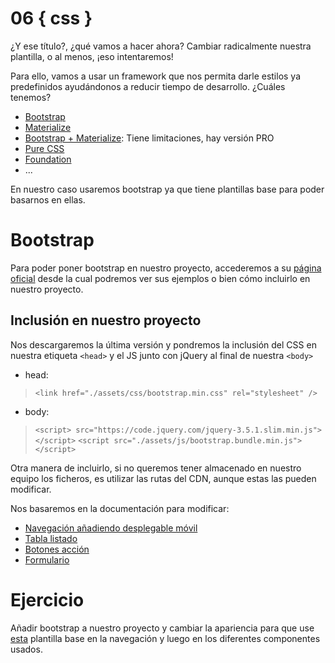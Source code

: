 # 06 { css }
¿Y ese título?, ¿qué vamos a hacer ahora? Cambiar radicalmente nuestra plantilla, o al menos, ¡eso intentaremos!

Para ello, vamos a usar un framework que nos permita darle estilos ya predefinidos ayudándonos a reducir tiempo de desarrollo. ¿Cuáles tenemos? 
- [Bootstrap](https://getbootstrap.com/)
- [Materialize](https://materializecss.com/)
- [Bootstrap + Materialize](https://mdbootstrap.com/): Tiene limitaciones, hay versión PRO
- [Pure CSS](https://purecss.io/)
- [Foundation](https://get.foundation/)
- ...

En nuestro caso usaremos bootstrap ya que tiene plantillas base para poder basarnos en ellas.

# Bootstrap
Para poder poner bootstrap en nuestro proyecto, accederemos a su [página oficial](https://getbootstrap.com/docs/4.6/getting-started/introduction/) desde la cual podremos ver sus ejemplos o bien cómo incluirlo en nuestro proyecto. 

## Inclusión en nuestro proyecto
Nos descargaremos la última versión y pondremos la inclusión del CSS en nuestra etiqueta `<head>` y el JS junto con jQuery al final de nuestra `<body>`

- head:

> `<link href="./assets/css/bootstrap.min.css" rel="stylesheet" />`

 - body:        

> `<script> src="https://code.jquery.com/jquery-3.5.1.slim.min.js"></script>`
> `<script src="./assets/js/bootstrap.bundle.min.js"></script>`

    
Otra manera de incluirlo, si no queremos tener almacenado en nuestro equipo los ficheros, es utilizar las rutas del CDN, aunque estas las pueden modificar.

Nos basaremos en la documentación para modificar:
- [Navegación añadiendo desplegable móvil](https://getbootstrap.com/docs/4.6/components/navbar/)
- [Tabla listado](https://getbootstrap.com/docs/4.6/content/tables/)
- [Botones acción](https://getbootstrap.com/docs/4.6/components/buttons/)
- [Formulario](https://getbootstrap.com/docs/4.6/components/forms/)

# Ejercicio
Añadir bootstrap a nuestro proyecto y cambiar la apariencia para que use [esta](https://getbootstrap.com/docs/4.6/examples/sticky-footer-navbar/#) plantilla base en la navegación y luego en los diferentes componentes usados.


